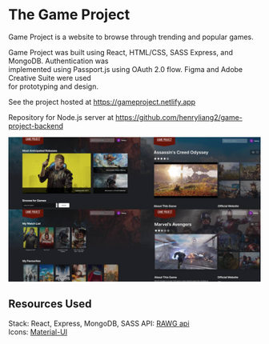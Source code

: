 # The Game Project

Game Project is a website to browse through trending and popular games. 

Game Project was built using React, HTML/CSS, SASS Express, and MongoDB. Authentication was  
implemented using Passport.js using OAuth 2.0 flow. Figma and Adobe Creative Suite were used  
for prototyping and design.

See the project hosted at https://gameproject.netlify.app

Repository for Node.js server at https://github.com/henryliang2/game-project-backend

![demo](public/demo.jpg)

## Resources Used

Stack: React, Express, MongoDB, SASS
API: [RAWG api](https://api.rawg.io/docs/)  
Icons: [Material-UI](https://material-ui.com/)
